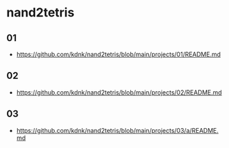 # nand2tetris

## 01

- https://github.com/kdnk/nand2tetris/blob/main/projects/01/README.md

## 02

- https://github.com/kdnk/nand2tetris/blob/main/projects/02/README.md

## 03

- https://github.com/kdnk/nand2tetris/blob/main/projects/03/a/README.md
